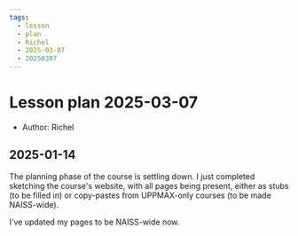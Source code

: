 ```yaml
---
tags:
  - lesson
  - plan
  - Richel
  - 2025-03-07
  - 20250307
---
```


# Lesson plan 2025-03-07

- Author: Richel

## 2025-01-14

The planning phase of the course is settling down.
I just completed sketching the course's website,
with all pages being present, either as stubs (to be filled in)
or copy-pastes from UPPMAX-only courses (to be made NAISS-wide).

I've updated my pages to be NAISS-wide now.
